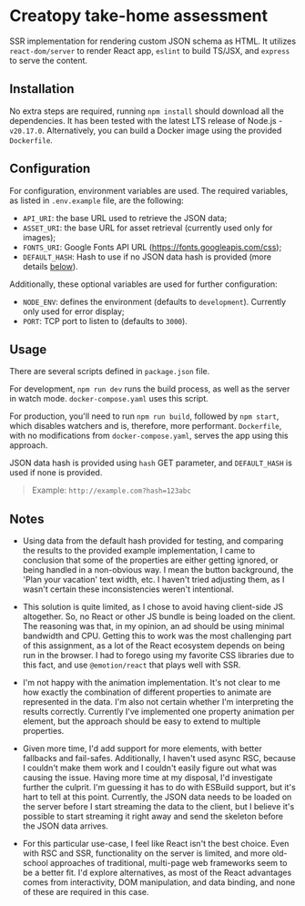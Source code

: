 # Creatopy take-home assessment #

SSR implementation for rendering custom JSON schema as HTML. It utilizes `react-dom/server` to render React app, `eslint` to build TS/JSX, and `express` to serve the content.

## Installation ##

No extra steps are required, running `npm install` should download all the dependencies. It has been tested with the latest LTS release of Node.js - `v20.17.0`. Alternatively, you can build a Docker image using the provided `Dockerfile`.

## Configuration ##

For configuration, environment variables are used. The required variables, as listed in `.env.example` file, are the following:

- `API_URI`: the base URL used to retrieve the JSON data;
- `ASSET_URI`: the base URL for asset retrieval (currently used only for images);
- `FONTS_URI`: Google Fonts API URL (<https://fonts.googleapis.com/css>);
- `DEFAULT_HASH`: Hash to use if no JSON data hash is provided (more details [below](#usage)).

Additionally, these optional variables are used for further configuration:

- `NODE_ENV`: defines the environment (defaults to `development`). Currently only used for error display;
- `PORT`: TCP port to listen to (defaults to `3000`).

## Usage ##

There are several scripts defined in `package.json` file.

For development, `npm run dev` runs the build process, as well as the server in watch mode. `docker-compose.yaml` uses this script.

For production, you'll need to run `npm run build`, followed by `npm start`, which disables watchers and is, therefore, more performant. `Dockerfile`, with no modifications from `docker-compose.yaml`, serves the app using this approach.

JSON data hash is provided using `hash` GET parameter, and `DEFAULT_HASH` is used if none is provided.

> Example: `http://example.com?hash=123abc`

## Notes ##

- Using data from the default hash provided for testing, and comparing the results to the provided example implementation, I came to conclusion that some of the properties are either getting ignored, or being handled in a non-obvious way. I mean the button background, the 'Plan your vacation' text width, etc. I haven't tried adjusting them, as I wasn't certain these inconsistencies weren't intentional.

- This solution is quite limited, as I chose to avoid having client-side JS altogether. So, no React or other JS bundle is being loaded on the client. The reasoning was that, in my opinion, an ad should be using minimal bandwidth and CPU. Getting this to work was the most challenging part of this assignment, as a lot of the React ecosystem depends on being run in the browser. I had to forego using my favorite CSS libraries due to this fact, and use `@emotion/react` that plays well with SSR.

- I'm not happy with the animation implementation. It's not clear to me how exactly the combination of different properties to animate are represented in the data. I'm also not certain whether I'm interpreting the results correctly. Currently I've implemented one property animation per element, but the approach should be easy to extend to multiple properties.

- Given more time, I'd add support for more elements, with better fallbacks and fail-safes. Additionally, I haven't used async RSC, because I couldn't make them work and I couldn't easily figure out what was causing the issue. Having more time at my disposal, I'd investigate further the culprit. I'm guessing it has to do with ESBuild support, but it's hart to tell at this point. Currently, the JSON data needs to be loaded on the server before I start streaming the data to the client, but I believe it's possible to start streaming it right away and send the skeleton before the JSON data arrives.

- For this particular use-case, I feel like React isn't the best choice. Even with RSC and SSR, functionality on the server is limited, and more old-school approaches of traditional, multi-page web frameworks seem to be a better fit. I'd explore alternatives, as most of the React advantages comes from interactivity, DOM manipulation, and data binding, and none of these are required in this case.

